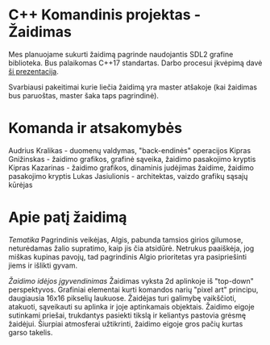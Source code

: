 # C++ Komandinis projektas - Žaidimas

Mes planuojame sukurti žaidimą pagrinde naudojantis SDL2 grafine biblioteka.
Bus palaikomas C++17 standartas.
Darbo procesui įkvėpimą davė [ši prezentacija](https://bigosaur.com/engine.pd).

Svarbiausi pakeitimai kurie liečia žaidimą yra master atšakoje (kai žaidimas bus paruoštas, master šaka taps pagrindinė).

# Komanda ir atsakomybės

Audrius Kralikas - duomenų valdymas, "back-endinės" operacijos
Kipras Gnižinskas - žaidimo grafikos, grafinė sąveika, žaidimo pasakojimo kryptis
Kipras Kazarinas - žaidimo grafikos, dinaminis judėjimas žaidime, žaidimo pasakojimo kryptis
Lukas Jasiulionis - architektas, vaizdo grafikų sąsajų kūrėjas

# Apie patį žaidimą

*Tematika*
Pagrindinis veikėjas, Algis, pabunda tamsios girios gilumose, neturėdamas žalio supratimo, kaip jis čia atsidūrė. Netrukus paaiškėja, jog miškas kupinas pavojų, tad pagrindinis Algio prioritetas yra pasipriešinti jiems ir išlikti gyvam.

*Žaidimo idėjos įgyvendinimas*
Žaidimas vyksta 2d aplinkoje iš "top-down" perspektyvos. Grafiniai elementai kurti komandos narių "pixel art" principu, daugiausia 16x16 pikselių laukuose. Žaidėjas turi galimybę vaikščioti, atakuoti, sąveikauti su aplinka ir joje aptinkamais objektais. Žaidimo eigoje sutinkami priešai, trukdantys pasiekti tikslą ir keliantys pastovia grėsmę žaidėjui. Šiurpiai atmosferai užtikrinti, žaidimo eigoje gros pačių kurtas garso takelis.
